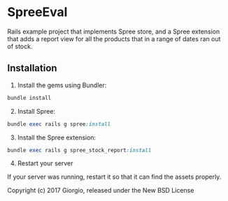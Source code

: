 SpreeEval
================

Rails example project that implements Spree store, and a Spree extension that adds a report view for all the products that in a range of dates ran out of stock.

## Installation

1. Install the gems using Bundler:
  ```ruby
  bundle install
  ```

2. Install Spree:
  ```ruby
  bundle exec rails g spree:install
  ```

3. Install the Spree extension:
  ```ruby
  bundle exec rails g spree_stock_report:install
  ```

4. Restart your server

  If your server was running, restart it so that it can find the assets properly.


Copyright (c) 2017 Giorgio, released under the New BSD License
